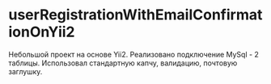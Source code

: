 # userRegistrationWithEmailConfirmationOnYii2
Небольшой проект на основе Yii2. Реализовано подключение MySql - 2 таблицы. Использовал стандартную капчу, валидацию, почтовую заглушку.
